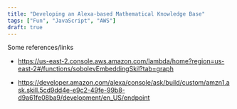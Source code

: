 ```yaml
---
title: "Developing an Alexa-based Mathematical Knowledge Base"
tags: ["Fun", "JavaScript", "AWS"]
draft: true
---
```


Some references/links

* https://us-east-2.console.aws.amazon.com/lambda/home?region=us-east-2#/functions/sobolevEmbeddingSkil?tab=graph

* https://developer.amazon.com/alexa/console/ask/build/custom/amzn1.ask.skill.5cd9dd4e-e9c2-49fe-99b8-d9a61fe08ba9/development/en_US/endpoint